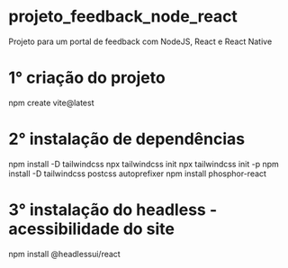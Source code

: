 # projeto_feedback_node_react
Projeto para um portal de feedback com NodeJS, React e React Native

# 1° criação do projeto
npm create vite@latest

# 2° instalação de dependências
npm install -D tailwindcss
npx tailwindcss init
npx tailwindcss init -p
npm install -D tailwindcss postcss autoprefixer
npm install phosphor-react

# 3° instalação do headless - acessibilidade do site
npm install @headlessui/react